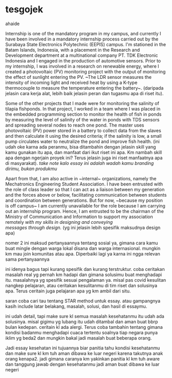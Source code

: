 # tesgojek
ahaide


Internship is one of the mandatory program in my campus, and currently I have been involved in a mandatory internship process carried out by the Surabaya State Electronics Polytechnic (EEPIS) campus. I'm stationed in the Batam Islands, Indonesia, with a placement in the Research and Development department at a multinational company PT. TDK Electronic Indonesia and I engaged in the production of automotive sensors. Prior to my internship, I was involved in a research on renewable energy, where I created a photovoltaic (PV) monitoring project with the output of monitoring the effect of sunlight entering the PV. ~The LDR sensor measures the intensity of incoming light and received heat by using a K-type thermocouple to measure the temperature entering the battery~. (daripada jelasin cara kerja alat, lebih baik jelasin peran dan tugasmu apa di riset itu). 

Some of the other projects that I made were for monitoring the salinity of tilapia fishponds. In that project, I worked in a team where I was placed in the embedded programming section to monitor the health of fish in ponds by measuring the level of salinity of the water in ponds with TDS sensors and spreading several nodes to reach one pond. The master uses photovoltaic (PV) power stored in a battery to collect data from the slaves and then calculate it using the desired criteria; if the salinity is low, a small pump circulates water to neutralize the pond and improve fish health. (ini udah oke karna ada peranmu, bisa ditambahin dengan jelasin skill yang kamu gunakan itu apa, dan manfaat dari ikut riset ini apa. Km nambah skill apa dengan ngerjain proyek ini? Terus jelasin juga ini riset manfaatnya apa di masyarakat). *take note kalo essay ini adalah wadah kamu branding dirimu, bukan produkmu*

Apart from that, I am also active in ~internal~ organizations, namely the Mechatronics Engineering Student Association. I have been entrusted with the role of class leader so that I can act as a liaison between my generation and the forces above or below, facilitating communication between students and coordination between generations. But for now, ~because my position is off campus~ I am currently unavailable for the role because I am carrying out an internship program. Hence, I am entrusted to be the chairman of the Ministry of Communication and Information to support my association remotely *with my skills in designing and conveying messages through design.* (yg ini jelasin lebih spesifik maksudnya design apa)




nomer 2 ini maksud pertanyaannya tentang sosial ya, gimana cara kamu buat mingle dengan warga lokal disana dan warga internasional. mungkin km mau join komunitas atau apa. Diperbaiki lagi ya karna ini ngga relevan sama pertanyaannya




ini idenya bagus tapi kurang spesifik dan kurang terstruktur. coba ceritakan masalah real yg pernah km hadapi dan gimana solusimu buat menghadapi itu. masalahnya yg spesifik sesuai pengalaman ya. misal pas covid kesulitan nangkep pelajaran, atau ceritakan kesulitanmu di tim riset dan solusinya apa. Terus ceritain juga pelajaran apa yg km ambil dari situ.

saran coba cari tau tentang STAR method untuk essay. atau gampangnya kasih include latar belakang, masalah, solusi, dan hasil di essaymu.


ini udah detail, tapi make sure kl semua masalah kesehatanmu itu udah ada solusinya. misal gigimu yg lubang itu udah ditambal dan aman buat bbrp bulan kedepan. 
ceritain kl ada alergi.  Terus coba tambahin tentang gimana kondisi badanmu menghadapi cuaca tertentu soalnya tiap negara punya iklim yg beda2 dan mungkin bakal jadi masalah buat beberapa orang.



Jadi essay kesehatan ini tujuannya biar panitia tahu kondisi kesehatanmu dan make sure kl km tuh aman dibawa ke luar negeri karena takutnya anak orang kenapa2. jadi gimana caranya km yakinkan panitia kl km tuh aware dan tanggung jawab dengan kesehatanmu jadi aman buat dibawa ke luar negeri





